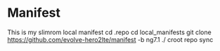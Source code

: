 # Manifest

This is my slimrom local manifest
cd .repo
cd local_manifests
git clone https://github.com/evolve-hero2lte/manifest -b ng7.1 ./
croot
repo sync
